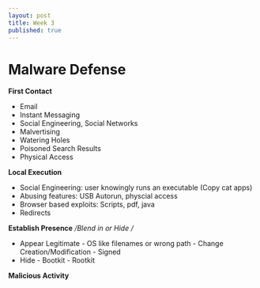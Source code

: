 ```yaml
---
layout: post
title: Week 3
published: true
---
```

# Malware Defense

**First Contact**
- Email
- Instant Messaging
- Social Engineering, Social Networks
- Malvertising
- Watering Holes 
- Poisoned Search Results
- Physical Access

**Local Execution**
- Social Engineering: user knowingly runs an executable (Copy cat apps) 
- Abusing features: USB Autorun, physcial access
- Browser based exploits: Scripts, pdf, java
- Redirects

**Establish Presence**
*/Blend in or Hide /*
   * Appear Legitimate
    - OS like filenames or wrong path
    - Change Creation/Modification
    - Signed
   * Hide 
    - Bootkit
    - Rootkit
    

**Malicious Activity**
